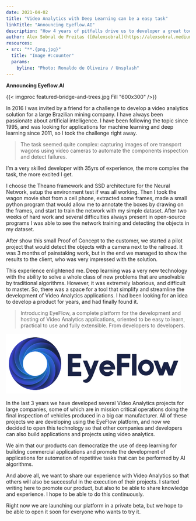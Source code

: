 ```yaml
---
date: 2021-04-02
title: "Video Analytics with Deep Learning can be a easy task"
linkTitle: "Announcing Eyeflow.AI"
description: "How 4 years of pitfalls drive us to developer a great tool for the job"
author: Alex Sobral de Freitas ([@alexsobral](https://alexsobral.medium.com))
resources:
- src: "**.{png,jpg}"
  title: "Image #:counter"
  params:
    byline: "Photo: Ronaldo de Oliveira / Unsplash"
---
```


**Announcing Eyeflow.AI**

{{< imgproc featured-bridge-and-trees.jpg Fill "600x300" />}}

In 2016 I was invited by a friend for a challenge to develop a video analytics solution for a large Brazilian mining company. I have always been passionate about artificial intelligence. I have been following the topic since 1995, and was looking for applications for machine learning and deep learning since 2011, so I took the challenge right away.

> The task seemed quite complex: capturing images of ore transport wagons using video cameras to automate the components inspection and detect failures.

I’m a very skilled developer with 35yrs of experience, the more complex the task, the more excited I get.

I choose the Theano framework and SSD architecture for the Neural Network, setup the environment test if was all working. Then I took the wagon movie shot from a cell phone, extracted some frames, made a small python program that would allow me to annotate the boxes by drawing on the frames, and start to train the network with my simple dataset. After two weeks of hard work and several difficulties always present in open-source programs I was able to see the network training and detecting the objects in my dataset.

After show this small Proof of Concept to the customer, we started a pilot project that would detect the objects with a camera next to the railroad. It was 3 months of painstaking work, but in the end we managed to show the results to the client, who was very impressed with the solution.

This experience enlightened me. Deep learning was a very new technology with the ability to solve a whole class of new problems that are unsolvable by traditional algorithms. However, it was extremely laborious, and difficult to master. So, there was a space for a tool that simplify and streamline the development of Video Analytics applications. I had been looking for an idea to develop a product for years, and had finally found it.

> Introducing EyeFlow, a complete platform for the development and hosting of Video Analytics applications, oriented to be easy to learn, practical to use and fully extensible. From developers to developers.

![Eyeflow.AI](/logo-eyeflow-wide.png)

In the last 3 years we have developed several Video Analytics projects for large companies, some of which are in mission critical operations doing the final inspection of vehicles produced in a big car manufacturer. All of these projects we are developing using the EyeFlow platform, and now we decided to open this technology so that other companies and developers can also build applications and projects using video analytics.

We aim that our products can democratize the use of deep learning for building commercial applications and promote the development of applications for automation of repetitive tasks that can be performed by AI algorithms.

And above all, we want to share our experience with Video Analytics so that others will also be successful in the execution of their projects. I started writing here to promote our product, but also to be able to share knowledge and experience. I hope to be able to do this continuously.

Right now we are launching our platform in a private beta, but we hope to be able to open it soon for everyone who wants to try it.
